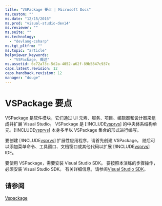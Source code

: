 ```yaml
---
title: "VSPackage 要点 | Microsoft Docs"
ms.custom: ""
ms.date: "12/15/2016"
ms.prod: "visual-studio-dev14"
ms.reviewer: ""
ms.suite: ""
ms.technology: 
  - "devlang-csharp"
ms.tgt_pltfrm: ""
ms.topic: "article"
helpviewer_keywords: 
  - "VSPackage, 概述"
ms.assetid: 6c72a73c-5d2a-4052-a62f-89b5847c937c
caps.latest.revision: 12
caps.handback.revision: 12
manager: "douge"
---
```

# VSPackage 要点
VSPackage 是软件模块，它们通过 UI 元素、服务、项目、编辑器和设计器来组成并扩展 Visual Studio。 VSPackage 是 [!INCLUDE[vsprvs](../code-quality/includes/vsprvs_md.md)] 的中央体系结构单元。[!INCLUDE[vsprvs](../code-quality/includes/vsprvs_md.md)] 本身多半以 VSPackage 集合的形式进行编写。  
  
 要创建 [!INCLUDE[vsprvs](../code-quality/includes/vsprvs_md.md)] 扩展性应用程序，请首先创建 VSPackage。 随后可以添加菜单命令、工具窗口、文档窗口或其他代码以扩展 [!INCLUDE[vsprvs](../code-quality/includes/vsprvs_md.md)] IDE。  
  
 要使用 VSPackage，需要安装 Visual Studio SDK。 要按照本演练的步骤操作，必须安装 Visual Studio SDK。 有关详细信息，请参阅[Visual Studio SDK](../extensibility/visual-studio-sdk.md)。  
  
## 请参阅  
 [Vspackage](../extensibility/internals/vspackages.md)